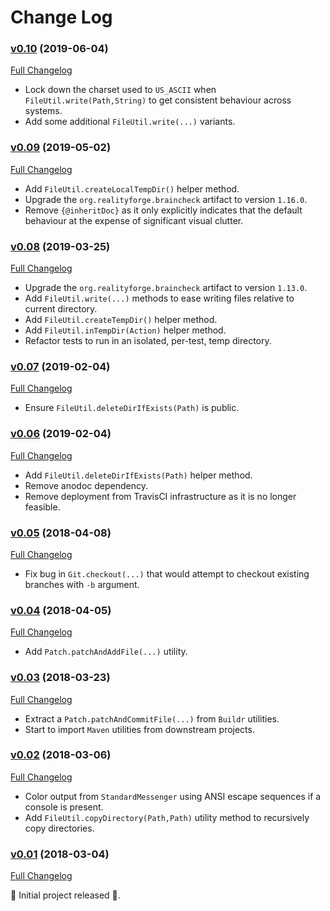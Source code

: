 # Change Log

### [v0.10](https://github.com/realityforge/gir/tree/v0.10) (2019-06-04)
[Full Changelog](https://github.com/realityforge/gir/compare/v0.09...v0.10)

* Lock down the charset used to `US_ASCII` when `FileUtil.write(Path,String)` to get consistent
  behaviour across systems.
* Add some additional `FileUtil.write(...)` variants.

### [v0.09](https://github.com/realityforge/gir/tree/v0.09) (2019-05-02)
[Full Changelog](https://github.com/realityforge/gir/compare/v0.08...v0.09)

* Add `FileUtil.createLocalTempDir()` helper method.
* Upgrade the `org.realityforge.braincheck` artifact to version `1.16.0`.
* Remove `{@inheritDoc}` as it only explicitly indicates that the default behaviour at the expense of significant visual clutter.

### [v0.08](https://github.com/realityforge/gir/tree/v0.08) (2019-03-25)
[Full Changelog](https://github.com/realityforge/gir/compare/v0.07...v0.08)

* Upgrade the `org.realityforge.braincheck` artifact to version `1.13.0`.
* Add `FileUtil.write(...)` methods to ease writing files relative to current directory.
* Add `FileUtil.createTempDir()` helper method.
* Add `FileUtil.inTempDir(Action)` helper method.
* Refactor tests to run in an isolated, per-test, temp directory.

### [v0.07](https://github.com/realityforge/gir/tree/v0.07) (2019-02-04)
[Full Changelog](https://github.com/realityforge/gir/compare/v0.06...v0.07)

* Ensure `FileUtil.deleteDirIfExists(Path)` is public.

### [v0.06](https://github.com/realityforge/gir/tree/v0.06) (2019-02-04)
[Full Changelog](https://github.com/realityforge/gir/compare/v0.05...v0.06)

* Add `FileUtil.deleteDirIfExists(Path)` helper method.
* Remove anodoc dependency.
* Remove deployment from TravisCI infrastructure as it is no longer feasible.

### [v0.05](https://github.com/realityforge/gir/tree/v0.05) (2018-04-08)
[Full Changelog](https://github.com/realityforge/gir/compare/v0.04...v0.05)

* Fix bug in `Git.checkout(...)` that would attempt to checkout existing branches with `-b` argument.

### [v0.04](https://github.com/realityforge/gir/tree/v0.04) (2018-04-05)
[Full Changelog](https://github.com/realityforge/gir/compare/v0.03...v0.04)

* Add `Patch.patchAndAddFile(...)` utility.

### [v0.03](https://github.com/realityforge/gir/tree/v0.03) (2018-03-23)
[Full Changelog](https://github.com/realityforge/gir/compare/v0.02...v0.03)

* Extract a `Patch.patchAndCommitFile(...)` from `Buildr` utilities.
* Start to import `Maven` utilities from downstream projects.

### [v0.02](https://github.com/realityforge/gir/tree/v0.02) (2018-03-06)
[Full Changelog](https://github.com/realityforge/gir/compare/v0.01...v0.02)

* Color output from `StandardMessenger` using ANSI escape sequences if a console is present.
* Add `FileUtil.copyDirectory(Path,Path)` utility method to recursively copy directories.

### [v0.01](https://github.com/realityforge/gir/tree/v0.01) (2018-03-04)
[Full Changelog](https://github.com/realityforge/gir/compare/fe376759d55ced503574d2782a6f19d30b061f77...v0.01)

‎🎉	 Initial project released ‎🎉.

